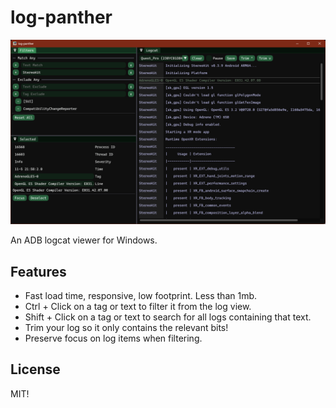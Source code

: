 # log-panther

![A screenshot of log-panther](/docs/log-panther-screen1.png)

An ADB logcat viewer for Windows.

## Features

- Fast load time, responsive, low footprint. Less than 1mb.
- Ctrl + Click on a tag or text to filter it from the log view.
- Shift + Click on a tag or text to search for all logs containing that text.
- Trim your log so it only contains the relevant bits!
- Preserve focus on log items when filtering.

## License

MIT!